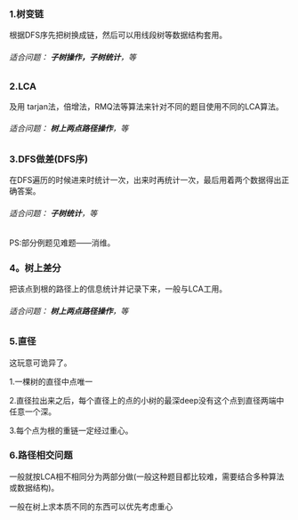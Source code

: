 ### 1.树变链
根据DFS序先把树换成链，然后可以用线段树等数据结构套用。
###### 适合问题：  **子树操作，子树统计**，等

### 2.LCA
及用 tarjan法，倍增法，RMQ法等算法来针对不同的题目使用不同的LCA算法。
###### 适合问题：  **树上两点路径操作**，等

### 3.DFS做差(DFS序)
在DFS遍历的时候进来时统计一次，出来时再统计一次，最后用着两个数据得出正确答案。

###### 适合问题：  **子树统计**，等

PS:部分例题见难题——消维。

### 4。树上差分
把该点到根的路径上的信息统计并记录下来，一般与LCA工用。
###### 适合问题：  **树上两点路径操作**，等

### 5.直径
这玩意可诡异了。

1.一棵树的直径中点唯一

2.直径拉出来之后，每个直径上的点的小树的最深deep没有这个点到直径两端中任意一个深。

3.每个点为根的重链一定经过重心。

### 6.路径相交问题

一般就按LCA相不相同分为两部分做(一般这种题目都比较难，需要结合多种算法或数据结构)。

一般在树上求本质不同的东西可以优先考虑重心